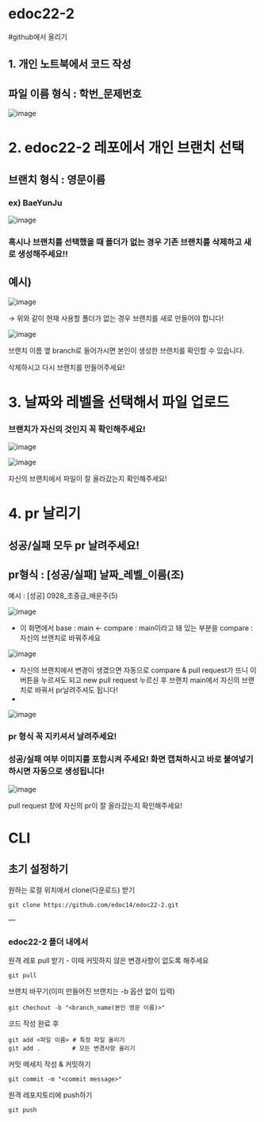 # edoc22-2
#github에서 올리기
## 1. 개인 노트북에서 코드 작성

## 파일 이름 형식 : 학번_문제번호

![image](https://user-images.githubusercontent.com/112494061/193885879-bb82210b-6386-4a95-b149-63c494690c5c.png)


# 2. edoc22-2 레포에서 개인 브랜치 선택

## 브랜치 형식 : 영문이름

### ex) BaeYunJu

![image](https://user-images.githubusercontent.com/112494061/193886102-131eeba7-7cec-4a13-9c41-96cd400fad07.png)


### 혹시나 브랜치를 선택했을 때 폴더가 없는 경우 기존 브랜치를 삭제하고 새로 생성해주세요!!

## 예시)

![image](https://user-images.githubusercontent.com/112494061/193886215-86c22d1b-a551-41cf-b1cb-dd0dc83180e2.png)

→ 위와 같이 현재 사용할 폴더가 없는 경우 브랜치를 새로 만들어야 합니다!

![image](https://user-images.githubusercontent.com/112494061/193886549-7afb3a9d-202a-4f23-8c06-932245deb5a5.png)

브랜치 이름 옆 branch로 들어가시면 본인이 생성한 브랜치를 확인할 수 있습니다. 

삭제하시고 다시 브랜치를 만들어주세요!

# 3. 날짜와 레벨을 선택해서 파일 업로드

### 브랜치가 자신의 것인지 꼭 확인해주세요!

![image](https://user-images.githubusercontent.com/112494061/193886301-95693854-9925-4396-80bb-8b6842a40b84.png)

![image](https://user-images.githubusercontent.com/112494061/193886321-bf58bfd7-df5d-442f-a346-5710f344c23a.png)


자신의 브랜치에서 파일이 잘 올라갔는지 확인해주세요!

# 4. pr 날리기

## 성공/실패 모두 pr 날려주세요!

## pr형식 : [성공/실패] 날짜_레벨_이름(조)

예시 : [성공] 0928_초중급_배윤주(5)

![image](https://user-images.githubusercontent.com/112494061/193886358-51169fcf-89ac-4c6e-a90a-8abe9e8b1abb.png)


- 이 화면에서 base :  main ← compare : main이라고 돼 있는 부분을 compare : 자신의 브랜치로 바꿔주세요

![image](https://user-images.githubusercontent.com/112494061/193886396-55557d81-7435-435e-a1db-6c7bf0c5cde5.png)

- 자신의 브랜치에서 변경이 생겼으면 자동으로 compare & pull request가 뜨니 이 버튼을 누르셔도 되고 new pull request 누르신 후 브랜치 main에서 자신의 브랜치로 바꿔서 pr날려주셔도 됩니다!
- 
![image](https://user-images.githubusercontent.com/112494061/193886417-c4c1c2ae-50b6-4088-9d2f-21a0680503ed.png)

### pr 형식 꼭 지키셔서 날려주세요!

### 성공/실패 여부 이미지를 포함시켜 주세요! 화면 캡쳐하시고 바로 붙여넣기 하시면 자동으로 생성됩니다!

![image](https://user-images.githubusercontent.com/112494061/193886449-178b44e7-d9de-48c7-8de0-f07ac502db37.png)

pull request 창에 자신의 pr이 잘 올라갔는지 확인해주세요!
# CLI
## 초기 설정하기
원하는 로컬 위치에서 clone(다운로드) 받기
```
git clone https://github.com/edoc14/edoc22-2.git
```

—
### edoc22-2 폴더 내에서
원격 레포 pull 받기 - 이때 커밋하지 않은 변경사항이 없도록 해주세요
```
git pull
```
브랜치 바꾸기(이미 만들어진 브랜치는 -b 옵션 없이 입력)
```
git chechout -b "<branch_name(본인 영문 이름)>"
```
코드 작성 완료 후
```
git add <파일 이름> # 특정 파일 올리기
git add .         # 모든 변경사항 올리기
```
커밋 메세지 작성 & 커밋하기
```
git commit -m "<commit message>"
```
원격 레포지토리에 push하기
```
git push
```
